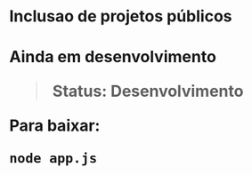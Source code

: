 <H1>Inclusao de projetos públicos<H1>

Ainda em desenvolvimento

> Status: Desenvolvimento

Para baixar:

```
node app.js
```

